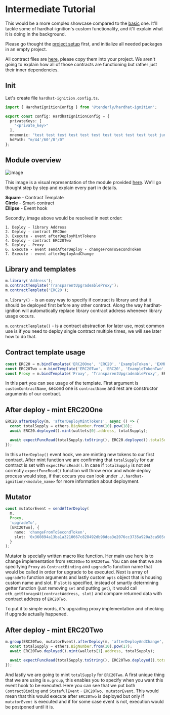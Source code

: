 # Intermediate Tutorial

This would be a more complex showcase compared to the [basic](./basic.md) one. It'll tackle some of hardhat-ignition's custom
functionality, and it'll explain what it is doing in the background.

Please go thought the [project setup](./basic.md#project-setup) first, and initialize all needed packages in an empty
project.

All contract files are [here](../../example/intermediate/contracts), please copy them into your project. We aren't going
to explain how all of those contracts are functioning but rather just their inner dependencies.

## Init

Let's create file `hardhat-ignition.config.ts`.

```typescript
import { HardhatIgnitionConfig } from '@tenderly/hardhat-ignition';

export const config: HardhatIgnitionConfig = {
  privateKeys: [
    "<private_key>"
  ],
  mnemonic: "test test test test test test test test test test test junk",
  hdPath: "m/44'/60'/0'/0"
};
```

## Module overview

![image](../images/intermediate.png)

This image is a visual representation of the module
provided [here](../../example/intermediate/deployment/root.module.ts). We'll go thought step by step and explain every
part in details.

**Square** - Contract Template<br>
**Circle** - Smart-contract<br>
**Ellipse** - Event hook

Secondly, image above would be resolved in next order:

```
1. Deploy - library Address
2. Deploy - contract ERCOne
3. Execute - event afterDeployMintTokens
4. Deploy - contract ERC20Two
5. Deploy - Proxy
6. Execute - event sendAfterDeploy - changeFromToSecondToken
7. Execute - event afterDeployAndChange
```

## Library and templates

```typescript
m.library('Address');
m.contractTemplate('TransparentUpgradeableProxy');
m.contractTemplate('ERC20');
```

`m.library()` - is an easy way to specify if contract is library and that it should be deployed first before any other
contract. Along the way hardhat-ignition will automatically replace library contract address whenever library usage occurs.

`m.contractTemplate()` - is a contract abstraction for later use, most common use is if you need to deploy single contract
multiple times, we will see later how to do that.

## Contract template usage

```typescript
const ERC20 = m.bindTemplate('ERC20One', 'ERC20', 'ExampleToken', 'EXMPL');
const ERC20Two = m.bindTemplate('ERC20Two', 'ERC20', 'ExampleTokenTwo', 'EXMPLTWO');
const Proxy = m.bindTemplate('Proxy', 'TransparentUpgradeableProxy', ERC20, wallets[0].address, []);
```

In this part you can see usage of the template. First argument is `customContractName`, second one is `contractName`
and rest are constructor arguments of our contract.

## After deploy - mint ERC20One

```typescript
ERC20.afterDeploy(m, 'afterDeployMintTokens', async () => {
  const totalSupply = ethers.BigNumber.from(10).pow(18);
  await ERC20.deployed().mint(wallets[0].address, totalSupply);

  await expectFuncRead(totalSupply.toString(), ERC20.deployed().totalSupply);
});
```

In this `afterDeploy()` event hook, we are minting new tokens to our first contract. After mint function we are
confirming that `totalSupply` for our contract is set with `expectFuncRead()`. In case if `totalSupply` is not set
correctly `expectFuncRead()` function will throw error and whole deploy process would stop, if that occurs you can look
under `./.hardhat-ignition/<module_name>` for more information about deployment.

## Mutator

```typescript
const mutatorEvent = sendAfterDeploy(
  m,
  Proxy,
  'upgradeTo',
  [ERC20Two], {
    name: 'changeFromToSecondToken',
    slot: '0x360894a13ba1a3210667c828492db98dca3e2076cc3735a920a3ca505d382bbc' // bytes32(uint256(keccak256("eip1967.proxy.implementation")) - 1)
  }
);
```

Mutator is specially written macro like function. Her main use here is to change implementation from `ERC20One`
to `ERC20Two`. You can see that we are specifying `Proxy` as `ContractBinding` and `upgradeTo` function name that would
be called in order for upgrade to be executed. Next is array of `upgradeTo` function arguments and lastly custom `opts`
object that is housing custom name and slot. If `slot` is specified, instead of smartly determining getter function
(just removing `set` and putting `get`), it would call `eth_getStorageAt(contractAddress, slot)` and compare returned
data with contract address of `ERC20Two`.

To put it to simple words, it's upgrading proxy implementation and checking if upgrade actually happened.

## After deploy - mint ERC20Two

```typescript
m.group(ERC20Two, mutatorEvent).afterDeploy(m, 'afterDeployAndChange', async () => {
  const totalSupply = ethers.BigNumber.from(10).pow(17);
  await ERC20Two.deployed().mint(wallets[1].address, totalSupply);

  await expectFuncRead(totalSupply.toString(), ERC20Two.deployed().totalSupply);
});
```

And lastly we are going to mint `totalSupply` for `ERC20Two`. A first unique thing that we are using is `m.group`, this
enables you to specify when you want this event hook to be executed. Here you can see that we put both `ContractBinding`
and `StatefulEvent` -  `ERC20Two, mutatorEvent`. This would mean that this would execute after `ERC20Two` is deployed
but only if `mutatorEvent` is executed and if for some case event is not, execution would be postponed until it is.

